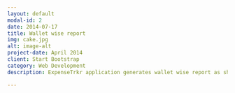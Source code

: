 ```yaml
---
layout: default
modal-id: 2
date: 2014-07-17
title: Wallet wise report
img: cake.jpg
alt: image-alt
project-date: April 2014
client: Start Bootstrap
category: Web Development
description: ExpenseTrkr application generates wallet wise report as shown above. Make sure that you select or add wallet while adding an expense. If you have not set the wallet, in this report you will see those under No Wallet. You can always select and edit transaction to apply wallet to it.

---
```

